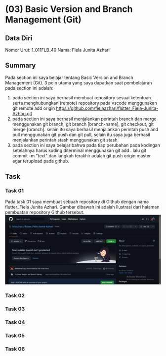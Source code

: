 # (03) Basic Version and Branch Management (Git)
## Data Diri
Nomor Urut: 1_011FLB_40
Nama: Fiela Junita Azhari

## Summary
Pada section ini saya belajar tentang Basic Version and Branch Management (Git).
3 poin utama yang saya dapatkan saat pembelajaran pada section ini adalah:
1. pada section ini saya berhasil membuat repository sesuai ketentuan serta menghubungkan (remote) repository pada vscode menggunakan git remote add origin https://github.com/fielaazhari/flutter_Fiela-Junita-Azhari.git
2. pada section ini saya berhasil menjalankan perintah branch dan merge menggunakan git branch, git branch [branch-name], git checkout, git merge [branch]. selain itu saya berhasil menjalankan perintah push and pull menggunakan git push dan git pull, selain itu saya juga berhasil menjalankan perintah stash menggunakan git stash.
3. pada section ini saya belajar bahwa pada tiap perubahan pada kodingan setelahnya harus koding diterminal menggunakan git add . lalu git commit -m "text" dan langkah terakhir adalah git push origin master agar terupload pada github.

## Task

### Task 01
Pada task 01 saya membuat sebuah repository di Github dengan nama flutter_Fiela Junita Azhari.
Gambar dibawah ini adalah Ilustrasi dari halaman pembuatan repository Github tersebut.
![Test](screenshots/repository.png)

### Task 02
### Task 03
### Task 04
### Task 05
### Task 06
